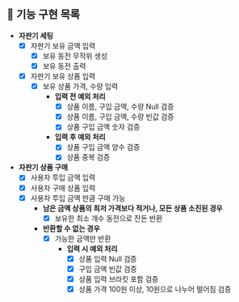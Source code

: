 ## 🎯 기능 구현 목록

- **자판기 세팅**
    - [X] 자판기 보유 금액 입력
        - [X] 보유 동전 무작위 생성
        - [X] 보유 동전 출력
    - [X] 자판기 보유 상품 입력
        - [X] 보유 상품 가격, 수량 입력
            - **입력 전 예외 처리**
                - [X] 상품 이름, 구입 금액, 수량 Null 검증
                - [X] 상품 이름, 구입 금액, 수량 빈값 검증
                - [X] 상품 구입 금액 숫자 검증
            - **입력 후 예외 처리**
                - [X] 상품 구입 금액 양수 검증
                - [X] 상품 중복 검증

- **자판기 상품 구매**
    - [X] 사용자 투입 금액 입력
    - [X] 사용자 구매 상품 입력
    - [X] 사용자 투입 금액 만큼 구매 가능
        - **남은 금액 상품의 최저 가격보다 적거나, 모든 상품 소진된 경우**
            - [X] 보유한 최소 개수 동전으로 잔돈 반환
        - **반환할 수 없는 경우**
            - [X] 가능한 금액만 반환
                - **입력 시 예외 처리**
                    - [X] 상품 입력 Null 검증
                    - [X] 구입 금액 빈값 검증
                    - [X] 상품 입력 브라킷 포함 검증
                    - [X] 상품 가격 100원 이상, 10원으로 나누어 떨어짐 검증
